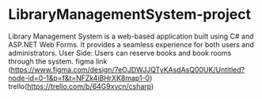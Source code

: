 # LibraryManagementSystem-project
Library Management System is a web-based application built using C# and ASP.NET Web Forms. It provides a seamless experience for both users and administrators.  User Side: Users can reserve books and book rooms through the system. 
figma link (https://www.figma.com/design/7eOJDWJJQTyKAsdAsQ00UK/Untitled?node-id=0-1&p=f&t=NFZk4iBHrXK8map1-0)
trello(https://trello.com/b/64G9xvcn/csharp)
